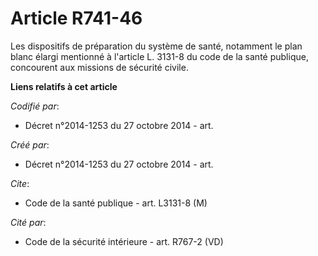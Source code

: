 # Article R741-46

Les dispositifs de préparation du système de santé, notamment le plan blanc élargi mentionné à l'article L. 3131-8 du code de
la santé publique, concourent aux missions de sécurité civile.

**Liens relatifs à cet article**

_Codifié par_:

  - Décret n°2014-1253 du 27 octobre 2014 - art.

_Créé par_:

  - Décret n°2014-1253 du 27 octobre 2014 - art.

_Cite_:

  - Code de la santé publique - art. L3131-8 (M)

_Cité par_:

  - Code de la sécurité intérieure - art. R767-2 (VD)
